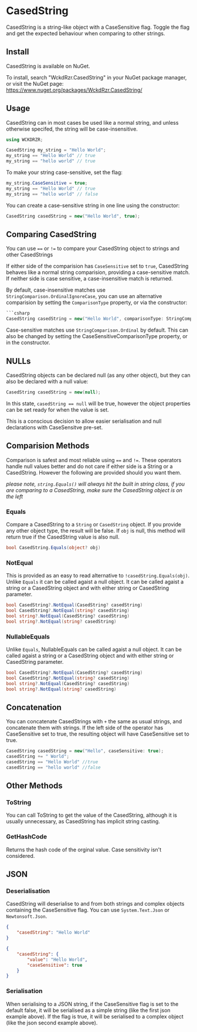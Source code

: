 # CasedString

CasedString is a string-like object with a CaseSensitive flag.  Toggle the flag and get the expected behaviour when comparing to other strings.

## Install

CasedString is available on NuGet.

To install, search "WckdRzr.CasedString" in your NuGet package manager, or visit the NuGet page: <https://www.nuget.org/packages/WckdRzr.CasedString/>

## Usage

CasedString can in most cases be used like a normal string, and unless otherwise specifed, the string will be case-insensitive.

```csharp
using WCKDRZR;

CasedString my_string = "Hello World";
my_string == "Hello World" // true
my_string == "hello world" // true
```

To make your string case-sensitive, set the flag:

```csharp
my_string.CaseSensitive = true;
my_string == "Hello World" // true
my_string == "hello world" // false
```

You can create a case-sensitive string in one line using the constructor:

```csharp
CasedString casedString = new("Hello World", true);
```

## Comparing CasedString

You can use `==` or `!=` to compare your CasedString object to strings and other CasedStrings

If either side of the comparision has `CaseSensitive` set to `true`, CasedString behaves like a normal string comparision, providing a case-sensitive match.  If neither side is case sensitive, a case-insensitive match is returned.

By default, case-insensitive matches use `StringComparison.OrdinalIgnoreCase`, you can use an alternative comparision by setting the `ComparisonType` property, or via the constructor: 

```csharp
```csharp
CasedString casedString = new("Hello World", comparisonType: StringComparison.InvariantCultureIgnoreCase);
```

Case-sensitive matches use `StringComparison.Ordinal` by default.  This can also be changed by setting the CaseSensitiveComparisonType property, or in the constructor.

## NULLs

CasedString objects can be declared null (as any other object), but they can also be declared with a null value:

```csharp
CasedString casedString = new(null);
```

In this state, `casedString == null` will be true, however the object properties can be set ready for when the value is set.

This is a conscious decision to allow easier serialisation and null declarations with CaseSensitve pre-set.

## Comparision Methods

Comparison is safest and most reliable using `==` and `!=`.  These operators handle null values better and do not care if either side is a String or a CasedString.  However the following are provided should you want them.

*please note, `string.Equals()` will always hit the built in string class, if you are comparing to a CasedString, make sure the CasedString object is on the left*

### Equals

Compare a CasedString to a `String` or `CasedString` object.  If you provide any other object type, the result will be false.  If `obj` is null, this method will return true if the CasedString value is also null.

```csharp
bool CasedString.Equals(object? obj)
```

### NotEqual

This is provided as an easy to read alternative to `!casedString.Equals(obj)`.  Unlike `Equals` it can be called agaist a null object.  It can be called agaist a string or a CasedString object and with either string or CasedString parameter.

```csharp
bool CasedString?.NotEqual(CasedString? casedString)
bool CasedString?.NotEqual(string? casedString)
bool string?.NotEqual(CasedString? casedString)
bool string?.NotEqual(string? casedString)
```

### NullableEquals

Unlike `Equals`, NullableEquals can be called agaist a null object. It can be called agaist a string or a CasedString object and with either string or CasedString parameter.

```csharp
bool CasedString?.NotEqual(CasedString? casedString)
bool CasedString?.NotEqual(string? casedString)
bool string?.NotEqual(CasedString? casedString)
bool string?.NotEqual(string? casedString)
```

## Concatenation

You can concatenate CasedStrings with `+` the same as usual strings, and concatenate them with strings.  If the left side of the operator has CaseSensitive set to true, the resulting object will have CaseSensitive set to true.

```csharp
CasedString casedString = new("Hello", caseSensitive: true);
casedString += " World";
casedString == "Hello World" //true
casedString == "hello world" //false
```

## Other Methods

### ToString

You can call ToString to get the value of the CasedString, although it is usually unnecessary, as CasedString has implicit string casting.

### GetHashCode

Returns the hash code of the orginal value.  Case sensitivity isn't considered.

## JSON

### Deserialisation

CasedString will deserialise to and from both strings and complex objects containing the CaseSensitive flag.  You can use `System.Text.Json` or `Newtonsoft.Json`.

```json
{
    "casedString": "Hello World"
}
```

```json
{
    "casedString": {
        "value": "Hello World",
        "caseSensitive": true
    }
}
```

### Serialisation

When serialising to a JSON string, if the CaseSensitive flag is set to the default false, it will be serialised as a simple string (like the first json example above).  If the flag is true, it will be serialised to a complex object (like the json second example above).
